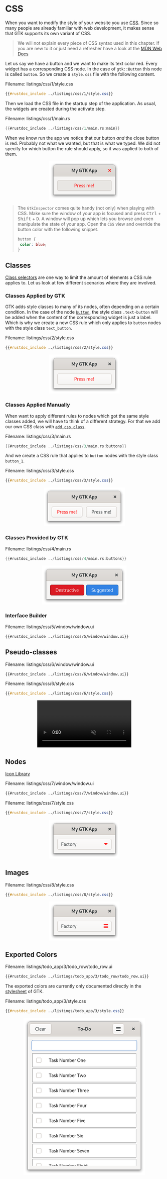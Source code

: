 # CSS

When you want to modify the style of your website you use [CSS](https://de.wikipedia.org/wiki/Cascading_Style_Sheets).
Since so many people are already familiar with web development, it makes sense that GTK supports its own variant of CSS.

> We will not explain every piece of CSS syntax used in this chapter.
> If you are new to it or just need a refresher have a look at the [MDN Web Docs](https://developer.mozilla.org/en-US/docs/Web/CSS/Syntax)

Let us say we have a button and we want to make its text color red.
Every widget has a corresponding CSS node.
In the case of `gtk::Button` this node is called `button`.
So we create a `style.css` file with the following content.

<span class="filename">Filename: listings/css/1/style.css</span>

```css
{{#rustdoc_include ../listings/css/1/style.css}}
```

Then we load the CSS file in the startup step of the application.
As usual, the widgets are created during the activate step.

<span class="filename">Filename: listings/css/1/main.rs</span>

```rust ,no_run,noplayground
{{#rustdoc_include ../listings/css/1/main.rs:main}}
```

When we know run the app we notice that our button *and* the close button is red.
Probably not what we wanted, but that is what we typed.
We did not specify for which button the rule should apply, so it was applied to both of them.

<div style="text-align:center"><img src="img/css_1.png"/></div>

>The `GtkInspector` comes quite handy (not only) when playing with CSS.
>Make sure the window of your app is focused and press <kbd>Ctrl</kbd> + <kbd>Shift</kbd> + <kbd>D</kbd>.
> A window will pop up which lets you browse and even manipulate the state of your app.
> Open the `CSS` view and override the button color with the following snippet.
>```css
>button {
>  color: blue;
>}
>```

## Classes

[Class selectors](https://developer.mozilla.org/en-US/docs/Web/CSS/Class_selectors) are one way to limit the amount of elements a CSS rule applies to.
Let us look at few different scenarios where they are involved.


### Classes Applied by GTK

GTK adds style classes to many of its nodes, often depending on a certain condition.
In the case of the node [`button`](https://gtk-rs.org/gtk4-rs/stable/latest/docs/gtk4/struct.Button.html#css-nodes), the style class `.text-button` will be added when the content of the corresponding widget is just a label.
Which is why we create a new CSS rule which only applies to `button` nodes with the style class `text_button`.


<span class="filename">Filename: listings/css/2/style.css</span>

```css
{{#rustdoc_include ../listings/css/2/style.css}}
```

<div style="text-align:center"><img src="img/css_2.png"/></div>

### Classes Applied Manually

When want to apply different rules to nodes which got the same style classes added, we will have to think of a different strategy.
For that we add our own CSS class with [`add_css_class`](../docs/gtk4/prelude/trait.WidgetExt.html#tymethod.add_css_class).

<span class="filename">Filename: listings/css/3/main.rs</span>

```rust ,no_run,noplayground
{{#rustdoc_include ../listings/css/3/main.rs:buttons}}
```

And we create a CSS rule that applies to `button` nodes with the style class `button_1`.

<span class="filename">Filename: listings/css/3/style.css</span>

```css
{{#rustdoc_include ../listings/css/3/style.css}}
```

<div style="text-align:center"><img src="img/css_3.png"/></div>

### Classes Provided by GTK

<span class="filename">Filename: listings/css/4/main.rs</span>

```rust ,no_run,noplayground
{{#rustdoc_include ../listings/css/4/main.rs:buttons}}
```

<div style="text-align:center"><img src="img/css_4.png"/></div>

### Interface Builder

<span class="filename">Filename: listings/css/5/window/window.ui</span>

```xml
{{#rustdoc_include ../listings/css/5/window/window.ui}}
```


## Pseudo-classes

<span class="filename">Filename: listings/css/6/window/window.ui</span>

```xml
{{#rustdoc_include ../listings/css/6/window/window.ui}}
```

<span class="filename">Filename: listings/css/6/style.css</span>

```css
{{#rustdoc_include ../listings/css/6/style.css}}
```

<div style="text-align:center">
 <video autoplay muted loop>
  <source src="vid/css_6.webm" type="video/webm">
Your browser does not support the video tag.
 </video>
</div>

## Nodes

[Icon Library](https://apps.gnome.org/de/app/org.gnome.design.IconLibrary/)


<span class="filename">Filename: listings/css/7/window/window.ui</span>

```xml
{{#rustdoc_include ../listings/css/7/window/window.ui}}
```

<span class="filename">Filename: listings/css/7/style.css</span>

```css
{{#rustdoc_include ../listings/css/7/style.css}}
```

<div style="text-align:center"><img src="img/css_7.png"/></div>

## Images


<span class="filename">Filename: listings/css/8/style.css</span>

```css
{{#rustdoc_include ../listings/css/8/style.css}}
```

<div style="text-align:center"><img src="img/css_8.png"/></div>


## Exported Colors

<span class="filename">Filename: listings/todo_app/3/todo_row/todo_row.ui</span>

```xml
{{#rustdoc_include ../listings/todo_app/3/todo_row/todo_row.ui}}
```

The exported colors are currently only documented directly in the [stylesheet](https://gitlab.gnome.org/GNOME/gtk/-/blob/main/gtk/theme/Default/_colors-public.scss) of GTK.

<span class="filename">Filename: listings/todo_app/3/style.css</span>

```css
{{#rustdoc_include ../listings/todo_app/3/style.css}}
```

<div style="text-align:center"><img src="img/todo_app_3_border.png"/></div>
